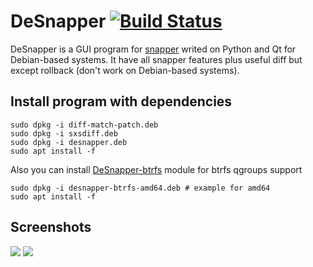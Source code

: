 # DeSnapper [![Build Status](https://travis-ci.com/Wanket/DeSnapper.svg?branch=master)](https://travis-ci.com/Wanket/DeSnapper)

DeSnapper is a GUI program for [snapper](https://github.com/openSUSE/snapper) writed on Python and Qt for Debian-based systems.
It have all snapper features plus useful diff but except rollback (don't work on Debian-based systems).

## Install program with dependencies

```
sudo dpkg -i diff-match-patch.deb
sudo dpkg -i sxsdiff.deb
sudo dpkg -i desnapper.deb
sudo apt install -f
```

Also you can install [DeSnapper-btrfs](https://github.com/Wanket/DeSnapper-btrfs) module for btrfs qgroups support
```
sudo dpkg -i desnapper-btrfs-amd64.deb # example for amd64
sudo apt install -f
```

## Screenshots

![](https://i.imgur.com/uoooGpe.png)
![](https://i.imgur.com/WVNqZ52.png)
